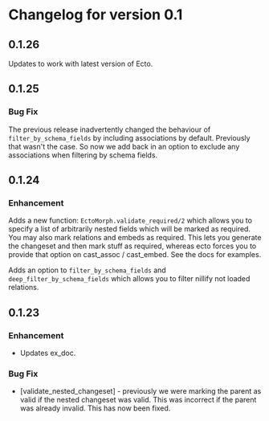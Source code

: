 # Changelog for version 0.1

## 0.1.26

Updates to work with latest version of Ecto.


## 0.1.25

### Bug Fix

The previous release inadvertently changed the behaviour of `filter_by_schema_fields` by including associations by default. Previously that wasn't the case. So now we add back in an option to exclude any associations when filtering by schema fields.

## 0.1.24

### Enhancement

Adds a new function: `EctoMorph.validate_required/2` which allows you to specify a list of arbitrarily nested fields which will be marked as required. You may also mark relations and embeds as required. This lets you generate the changeset and then mark stuff as required, whereas ecto forces you to provide that option on cast_assoc / cast_embed. See the docs for examples.

Adds an option to `filter_by_schema_fields` and `deep_filter_by_schema_fields` which allows you to filter nillify not loaded relations.


## 0.1.23

### Enhancement

* Updates ex_doc.

### Bug Fix

* [validate_nested_changeset] - previously we were marking the parent as valid if the nested changeset was valid. This was incorrect if the parent was already invalid. This has now been fixed.
